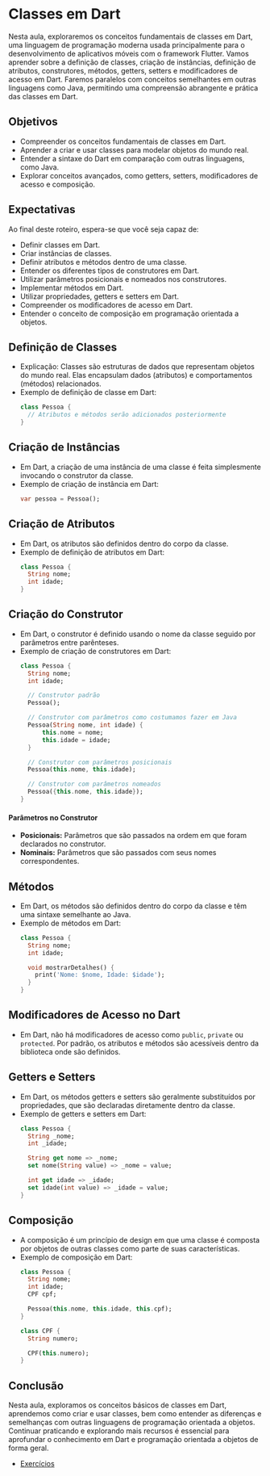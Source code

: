# Classes em Dart
Nesta aula, exploraremos os conceitos fundamentais de classes em Dart, uma linguagem de programação moderna usada principalmente para o desenvolvimento de aplicativos móveis com o framework Flutter. Vamos aprender sobre a definição de classes, criação de instâncias, definição de atributos, construtores, métodos, getters, setters e modificadores de acesso em Dart. Faremos paralelos com conceitos semelhantes em outras linguagens como Java, permitindo uma compreensão abrangente e prática das classes em Dart.

## Objetivos
- Compreender os conceitos fundamentais de classes em Dart.
- Aprender a criar e usar classes para modelar objetos do mundo real.
- Entender a sintaxe do Dart em comparação com outras linguagens, como Java.
- Explorar conceitos avançados, como getters, setters, modificadores de acesso e composição.

## Expectativas
Ao final deste roteiro, espera-se que você seja capaz de:
- Definir classes em Dart.
- Criar instâncias de classes.
- Definir atributos e métodos dentro de uma classe.
- Entender os diferentes tipos de construtores em Dart.
- Utilizar parâmetros posicionais e nomeados nos construtores.
- Implementar métodos em Dart.
- Utilizar propriedades, getters e setters em Dart.
- Compreender os modificadores de acesso em Dart.
- Entender o conceito de composição em programação orientada a objetos.

## Definição de Classes
- Explicação: Classes são estruturas de dados que representam objetos do mundo real. Elas encapsulam dados (atributos) e comportamentos (métodos) relacionados.
- Exemplo de definição de classe em Dart:
  ```dart
  class Pessoa {
    // Atributos e métodos serão adicionados posteriormente
  }
  ```

## Criação de Instâncias
- Em Dart, a criação de uma instância de uma classe é feita simplesmente invocando o construtor da classe.
- Exemplo de criação de instância em Dart:
  ```dart
  var pessoa = Pessoa();
  ```

## Criação de Atributos
- Em Dart, os atributos são definidos dentro do corpo da classe.
- Exemplo de definição de atributos em Dart:
  ```dart
  class Pessoa {
    String nome;
    int idade;
  }
  ```

## Criação do Construtor
- Em Dart, o construtor é definido usando o nome da classe seguido por parâmetros entre parênteses.
- Exemplo de criação de construtores em Dart:
  ```dart
  class Pessoa {
    String nome;
    int idade;

    // Construtor padrão
    Pessoa();

    // Construtor com parâmetros como costumamos fazer em Java
    Pessoa(String nome, int idade) {
        this.nome = nome;
        this.idade = idade;
    }

    // Construtor com parâmetros posicionais
    Pessoa(this.nome, this.idade);

    // Construtor com parâmetros nomeados
    Pessoa({this.nome, this.idade});
  }
  ```

#### Parâmetros no Construtor
- **Posicionais:** Parâmetros que são passados na ordem em que foram declarados no construtor.
- **Nominais:** Parâmetros que são passados com seus nomes correspondentes.

## Métodos
- Em Dart, os métodos são definidos dentro do corpo da classe e têm uma sintaxe semelhante ao Java.
- Exemplo de métodos em Dart:
  ```dart
  class Pessoa {
    String nome;
    int idade;

    void mostrarDetalhes() {
      print('Nome: $nome, Idade: $idade');
    }
  }
  ```
  
## Modificadores de Acesso no Dart
- Em Dart, não há modificadores de acesso como `public`, `private` ou `protected`. Por padrão, os atributos e métodos são acessíveis dentro da biblioteca onde são definidos.

## Getters e Setters
- Em Dart, os métodos getters e setters são geralmente substituídos por propriedades, que são declaradas diretamente dentro da classe.
- Exemplo de getters e setters em Dart:
  ```dart
  class Pessoa {
    String _nome;
    int _idade;

    String get nome => _nome;
    set nome(String value) => _nome = value;

    int get idade => _idade;
    set idade(int value) => _idade = value;
  }
  ```
## Composição
- A composição é um princípio de design em que uma classe é composta por objetos de outras classes como parte de suas características.
- Exemplo de composição em Dart:
  ```dart
  class Pessoa {
    String nome;
    int idade;
    CPF cpf;

    Pessoa(this.nome, this.idade, this.cpf);
  }

  class CPF {
    String numero;

    CPF(this.numero);
  }
  ```

## Conclusão
Nesta aula, exploramos os conceitos básicos de classes em Dart, aprendemos como criar e usar classes, bem como entender as diferenças e semelhanças com outras linguagens de programação orientada a objetos. Continuar praticando e explorando mais recursos é essencial para aprofundar o conhecimento em Dart e programação orientada a objetos de forma geral.

- [Exercícios](exercicios/EXERCICIOS.md)
